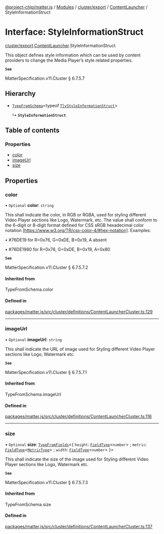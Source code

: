 [@project-chip/matter.js](../README.md) / [Modules](../modules.md) / [cluster/export](../modules/cluster_export.md) / [ContentLauncher](../modules/cluster_export.ContentLauncher.md) / StyleInformationStruct

# Interface: StyleInformationStruct

[cluster/export](../modules/cluster_export.md).[ContentLauncher](../modules/cluster_export.ContentLauncher.md).StyleInformationStruct

This object defines style information which can be used by content providers to change the Media Player’s style
related properties.

**`See`**

MatterSpecification.v11.Cluster § 6.7.5.7

## Hierarchy

- [`TypeFromSchema`](../modules/tlv_export.md#typefromschema)\<typeof [`TlvStyleInformationStruct`](../modules/cluster_export.ContentLauncher.md#tlvstyleinformationstruct)\>

  ↳ **`StyleInformationStruct`**

## Table of contents

### Properties

- [color](cluster_export.ContentLauncher.StyleInformationStruct.md#color)
- [imageUrl](cluster_export.ContentLauncher.StyleInformationStruct.md#imageurl)
- [size](cluster_export.ContentLauncher.StyleInformationStruct.md#size)

## Properties

### color

• `Optional` **color**: `string`

This shall indicate the color, in RGB or RGBA, used for styling different Video Player sections like Logo,
Watermark, etc. The value shall conform to the 6-digit or 8-digit format defined for CSS sRGB hexadecimal
color notation [https://www.w3.org/TR/css-color-4/#hex-notation]. Examples:

  • #76DE19 for R=0x76, G=0xDE, B=0x19, A absent

  • #76DE1980 for R=0x76, G=0xDE, B=0x19, A=0x80

**`See`**

MatterSpecification.v11.Cluster § 6.7.5.7.2

#### Inherited from

TypeFromSchema.color

#### Defined in

[packages/matter.js/src/cluster/definitions/ContentLauncherCluster.ts:129](https://github.com/project-chip/matter.js/blob/6d3b6a5d957d88a9231d6ecab4bb41f8133112be/packages/matter.js/src/cluster/definitions/ContentLauncherCluster.ts#L129)

___

### imageUrl

• `Optional` **imageUrl**: `string`

This shall indicate the URL of image used for Styling different Video Player sections like Logo, Watermark
etc.

**`See`**

MatterSpecification.v11.Cluster § 6.7.5.7.1

#### Inherited from

TypeFromSchema.imageUrl

#### Defined in

[packages/matter.js/src/cluster/definitions/ContentLauncherCluster.ts:116](https://github.com/project-chip/matter.js/blob/6d3b6a5d957d88a9231d6ecab4bb41f8133112be/packages/matter.js/src/cluster/definitions/ContentLauncherCluster.ts#L116)

___

### size

• `Optional` **size**: [`TypeFromFields`](../modules/tlv_export.md#typefromfields)\<\{ `height`: [`FieldType`](tlv_export.FieldType.md)\<`number`\> ; `metric`: [`FieldType`](tlv_export.FieldType.md)\<[`MetricType`](../enums/cluster_export.ContentLauncher.MetricType.md)\> ; `width`: [`FieldType`](tlv_export.FieldType.md)\<`number`\>  }\>

This shall indicate the size of the image used for Styling different Video Player sections like Logo,
Watermark etc.

**`See`**

MatterSpecification.v11.Cluster § 6.7.5.7.3

#### Inherited from

TypeFromSchema.size

#### Defined in

[packages/matter.js/src/cluster/definitions/ContentLauncherCluster.ts:137](https://github.com/project-chip/matter.js/blob/6d3b6a5d957d88a9231d6ecab4bb41f8133112be/packages/matter.js/src/cluster/definitions/ContentLauncherCluster.ts#L137)
